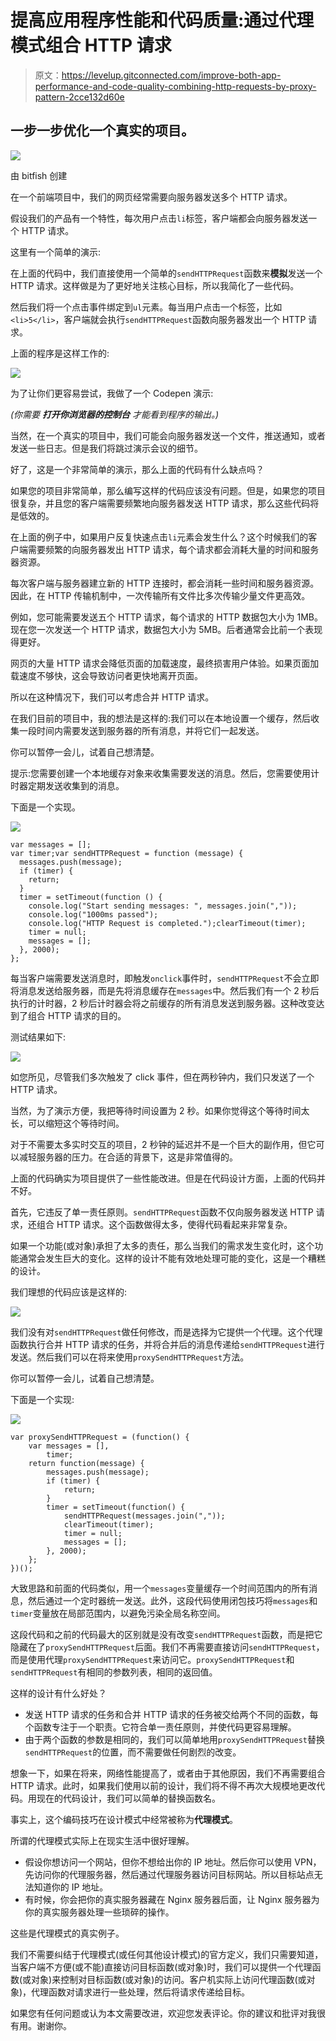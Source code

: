 # 提高应用程序性能和代码质量:通过代理模式组合 HTTP 请求

> 原文：<https://levelup.gitconnected.com/improve-both-app-performance-and-code-quality-combining-http-requests-by-proxy-pattern-2cce132d60e>

## 一步一步优化一个真实的项目。

![](img/0ac6f54d6b993a1d0b22162a54e7100e.png)

由 bitfish 创建

在一个前端项目中，我们的网页经常需要向服务器发送多个 HTTP 请求。

假设我们的产品有一个特性，每次用户点击`li`标签，客户端都会向服务器发送一个 HTTP 请求。

这里有一个简单的演示:

在上面的代码中，我们直接使用一个简单的`sendHTTPRequest`函数来**模拟**发送一个 HTTP 请求。这样做是为了更好地关注核心目标，所以我简化了一些代码。

然后我们将一个点击事件绑定到`ul`元素。每当用户点击一个标签，比如`<li>5</li>`，客户端就会执行`sendHTTPRequest`函数向服务器发出一个 HTTP 请求。

上面的程序是这样工作的:

![](img/6a011f26340fd42e46e0b33086583114.png)

为了让你们更容易尝试，我做了一个 Codepen 演示:

*(你需要* ***打开你浏览器的控制台*** *才能看到程序的输出。)*

当然，在一个真实的项目中，我们可能会向服务器发送一个文件，推送通知，或者发送一些日志。但是我们将跳过演示会议的细节。

好了，这是一个非常简单的演示，那么上面的代码有什么缺点吗？

如果您的项目非常简单，那么编写这样的代码应该没有问题。但是，如果您的项目很复杂，并且您的客户端需要频繁地向服务器发送 HTTP 请求，那么这些代码将是低效的。

在上面的例子中，如果用户反复快速点击`li`元素会发生什么？这个时候我们的客户端需要频繁的向服务器发出 HTTP 请求，每个请求都会消耗大量的时间和服务器资源。

每次客户端与服务器建立新的 HTTP 连接时，都会消耗一些时间和服务器资源。因此，在 HTTP 传输机制中，一次传输所有文件比多次传输少量文件更高效。

例如，您可能需要发送五个 HTTP 请求，每个请求的 HTTP 数据包大小为 1MB。现在您一次发送一个 HTTP 请求，数据包大小为 5MB。后者通常会比前一个表现得更好。

网页的大量 HTTP 请求会降低页面的加载速度，最终损害用户体验。如果页面加载速度不够快，这会导致访问者更快地离开页面。

所以在这种情况下，我们可以考虑合并 HTTP 请求。

在我们目前的项目中，我的想法是这样的:我们可以在本地设置一个缓存，然后收集一段时间内需要发送到服务器的所有消息，并将它们一起发送。

你可以暂停一会儿，试着自己想清楚。

提示:您需要创建一个本地缓存对象来收集需要发送的消息。然后，您需要使用计时器定期发送收集到的消息。

下面是一个实现。

![](img/30dc5dd1fc37f4188c04c2dd919db668.png)

```
var messages = [];
var timer;var sendHTTPRequest = function (message) {
  messages.push(message);
  if (timer) {
    return;
  }
  timer = setTimeout(function () {
    console.log("Start sending messages: ", messages.join(","));
    console.log("1000ms passed");
    console.log("HTTP Request is completed.");clearTimeout(timer);
    timer = null;
    messages = [];
  }, 2000);
};
```

每当客户端需要发送消息时，即触发`onclick`事件时，`sendHTTPRequest`不会立即将消息发送给服务器，而是先将消息缓存在`messages`中。然后我们有一个 2 秒后执行的计时器，2 秒后计时器会将之前缓存的所有消息发送到服务器。这种改变达到了组合 HTTP 请求的目的。

测试结果如下:

![](img/7139908666ac1d077db2a72da16fbdc6.png)

如您所见，尽管我们多次触发了 click 事件，但在两秒钟内，我们只发送了一个 HTTP 请求。

当然，为了演示方便，我把等待时间设置为 2 秒。如果你觉得这个等待时间太长，可以缩短这个等待时间。

对于不需要太多实时交互的项目，2 秒钟的延迟并不是一个巨大的副作用，但它可以减轻服务器的压力。在合适的背景下，这是非常值得的。

上面的代码确实为项目提供了一些性能改进。但是在代码设计方面，上面的代码并不好。

首先，它违反了单一责任原则。`sendHTTPRequest`函数不仅向服务器发送 HTTP 请求，还组合 HTTP 请求。这个函数做得太多，使得代码看起来非常复杂。

如果一个功能(或对象)承担了太多的责任，那么当我们的需求发生变化时，这个功能通常会发生巨大的变化。这样的设计不能有效地处理可能的变化，这是一个糟糕的设计。

我们理想的代码应该是这样的:

![](img/afaa292a0bd39737d46aa981d02bbecc.png)

我们没有对`sendHTTPRequest`做任何修改，而是选择为它提供一个代理。这个代理函数执行合并 HTTP 请求的任务，并将合并后的消息传递给`sendHTTPRequest`进行发送。然后我们可以在将来使用`proxySendHTTPRequest`方法。

你可以暂停一会儿，试着自己想清楚。

下面是一个实现:

![](img/41174068ee77e430066d94b27269bc01.png)

```
var proxySendHTTPRequest = (function() {
    var messages = [],
        timer;
    return function(message) {
        messages.push(message);
        if (timer) {
            return;
        }
        timer = setTimeout(function() {
            sendHTTPRequest(messages.join(","));
            clearTimeout(timer);
            timer = null;
            messages = [];
        }, 2000);
    };
})();
```

大致思路和前面的代码类似，用一个`messages`变量缓存一个时间范围内的所有消息，然后通过一个定时器统一发送。此外，这段代码使用闭包技巧将`messages`和`timer`变量放在局部范围内，以避免污染全局名称空间。

这段代码和之前的代码最大的区别就是没有改变`sendHTTPRequest`函数，而是把它隐藏在了`proxySendHTTPRequest`后面。我们不再需要直接访问`sendHTTPRequest`，而是使用代理`proxySendHTTPRequest`来访问它。`proxySendHTTPRequest`和`sendHTTPRequest`有相同的参数列表，相同的返回值。

这样的设计有什么好处？

*   发送 HTTP 请求的任务和合并 HTTP 请求的任务被交给两个不同的函数，每个函数专注于一个职责。它符合单一责任原则，并使代码更容易理解。
*   由于两个函数的参数是相同的，我们可以简单地用`proxySendHTTPRequest`替换`sendHTTPRequest`的位置，而不需要做任何剧烈的改变。

想象一下，如果在将来，网络性能提高了，或者由于其他原因，我们不再需要组合 HTTP 请求。此时，如果我们使用以前的设计，我们将不得不再次大规模地更改代码。用现在的代码设计，我们可以简单的替换函数名。

事实上，这个编码技巧在设计模式中经常被称为**代理模式**。

所谓的代理模式实际上在现实生活中很好理解。

*   假设你想访问一个网站，但你不想给出你的 IP 地址。然后你可以使用 VPN，先访问你的代理服务器，然后通过代理服务器访问目标网站。所以目标站点无法知道你的 IP 地址。
*   有时候，你会把你的真实服务器藏在 Nginx 服务器后面，让 Nginx 服务器为你的真实服务器处理一些琐碎的操作。

这些是代理模式的真实例子。

我们不需要纠结于代理模式(或任何其他设计模式)的官方定义，我们只需要知道，当客户端不方便(或不能)直接访问目标函数(或对象)时，我们可以提供一个代理函数(或对象)来控制对目标函数(或对象)的访问。客户机实际上访问代理函数(或对象)，代理函数对请求进行一些处理，然后将请求传递给目标。

如果您有任何问题或认为本文需要改进，欢迎您发表评论。你的建议和批评对我很有用。谢谢你。
